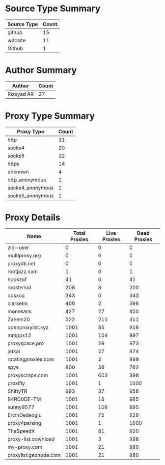 # Source Type Summary

| Source Type | Count |
|-------------|-------|
| github | 15 |
| website | 11 |
| Github | 1 |


# Author Summary

| Author | Count |
|--------|-------|
| Rizsyad AR | 27 |


# Proxy Type Summary

| Proxy Type | Count |
|------------|-------|
| http | 21 |
| socks4 | 20 |
| socks5 | 22 |
| https | 14 |
| unknown | 4 |
| http_anonymous | 1 |
| socks4_anonymous | 1 |
| socks5_anonymous | 1 |


# Proxy Details

| Name | Total Proxies | Live Proxies | Dead Proxies |
|------|---------------|--------------|---------------|
| zloi-user | 0 | 0 | 0 |
| multiproxy.org | 0 | 0 | 0 |
| proxydb.net | 0 | 0 | 0 |
| rootjazz.com | 1 | 0 | 1 |
| hookzof | 41 | 0 | 41 |
| roosterkid | 208 | 8 | 200 |
| opsxcq | 343 | 0 | 343 |
| clarketm | 400 | 2 | 398 |
| monosans | 427 | 27 | 400 |
| Zaeem20 | 522 | 211 | 311 |
| openproxylist.xyz | 1001 | 85 | 916 |
| mmppx12 | 1001 | 104 | 897 |
| proxyspace.pro | 1001 | 28 | 973 |
| jetkai | 1001 | 27 | 974 |
| rotatingproxies.com | 1001 | 2 | 999 |
| spys | 800 | 38 | 762 |
| proxyscrape.com | 1001 | 603 | 398 |
| proxifly | 1001 | 1 | 1000 |
| ShiftyTR | 993 | 37 | 956 |
| B4RC0DE-TM | 1001 | 16 | 985 |
| sunny9577 | 1001 | 106 | 895 |
| ErcinDedeoglu | 1001 | 72 | 929 |
| proxy4parsing | 1001 | 1 | 1000 |
| TheSpeedX | 1001 | 81 | 920 |
| proxy-list.download | 1001 | 3 | 998 |
| my-proxy.com | 1001 | 21 | 980 |
| proxylist.geonode.com | 1001 | 21 | 980 |
